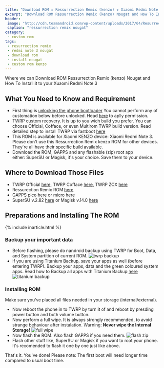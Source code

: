```yaml
---
title: "Download ROM ★ Ressurrection Remix (kenzo) ★ Xiaomi Redmi Note 3"
excerpt: "Download ROM Ressurrection Remix (kenzo) Nougat and How To Install to Xiaomi Redmi Note 3 Phone"
header:
 image: "http://cdn.teamandroid.com/wp-content/uploads/2017/04/Resurrection-Remix-700x280.jpg"
 caption: "ressurrection remix nougat"
category:
 - custom rom
tags:
 - resurrection remix
 - redmi note 3 nougat
 - download rom
 - install nougat
 - custom rom kenzo
---
```

Where we can Download ROM Ressurrection Remix (kenzo) Nougat and How To Install it to your Xuaomi Redmi Note 3

## What You Need to Know and Requirement

- First thing is [unlocking the phone bootloader](/carane-unlock-bootloader-hape-xiaomi) You cannot perform any of customation below before unlocked. Head [here](https://en.miui.com/unlock) to aplly permission.
 - TWRP custom recovery. It is up to you wich build you prefer. You can choose Official, Cofface, or even Multirom TWRP build version. Read detailed step to install TWRP via fastboot [here](http://www.lineageosrom.net/2017/01/guide-install-twrp-recovery-any-android.html)
- This ROM is available for Xiaomi KENZO device: Xiaomi Redmi Note 3. Please don't use this Ressurrection Remix kenzo ROM for other devices. They're all have their [specific build](/tags/#ressurrection-remix) available.
- Download the ROM, GAPPS and any flashable (zip) root app either: SuperSU or Magisk, it's your choice. Save them to your device.

## Where to Download Those Files

- TWRP Official [here](/dl/any?dom=di.knoacc.org&code=4w&name=twrp-3.1.1-0-kenzo.img&size=18.1MB), TWRP Cofface [here](/dl/drive?id=0B5bSNUUrjm6JQjFhUEkzZXZ2bkk&name=TWRP.img&size=37MB), TWRP ZCX [here](/dl/drive?id=0B-101VZec0h6d1pzQXdMdE1nOEE&name=TWRPZCXNew.img)
- Ressurection Remix ROM [here](/dl/sourceforge?project=ressurrectionremix&device=kenzo&name=RR-N-v5.8.5-20170924-kenzo-Final.zip&size=589MB)
- GAPPS pico [here](http://gapps.knoacc.org/2017/09/download-gapps-pico-android-71-arm64.html) or micro [here](http://opengapps.org/?download=true&arch=arm64&api=7.1&variant=micro)
- SuperSU v.2.82 [here](/dl/any?dom=di.knoacc.org&code=4v&name=SuperSU-v2.82-201705271822.zip&size=5.63MB) or Magisk v.14.0 [here](http://www.knoacc.org/2017/09/download-magisk-installer-14.-0-magisk-manager-5.3.0.html)

## Preparations and Installing The ROM

{% include inarticle.html %}

### Backup your important data

- Before flashing, please do nandroid backup using TWRP for Boot, Data, and System partition of current ROM. 
![twrp backup](http://en.miui.com/data/attachment/image/001/66/71/03_240_240.jpg)
- If you are using Titanium Backup, save your apps as well (before entering TWRP). Backup your apps, data and the green coloured system apps. Read how to Backup all apps with Titanium Backup [here](/Titanium-Backup-Pro-APK-donlot)
![titanium backup](http://en.miui.com/data/attachment/image/001/66/71/17_240_240.jpg)

### Installing ROM

Make sure you've placed all files needed in your storage (internal/external).

- Now reboot the phone in to TWRP by turn it of and reboot by presding power button and both volume button.
- Now perform a full wipe. It is always strongly recommended, to avoid strange behaviour after instalation. Warning: **Never wipe the Internal Storage!**
![full wipe](http://en.miui.com/data/attachment/image/001/66/71/17_240_240.jpg)
- Now flash the ROM. Also flash GAPPS if you need them.
![flash zip](http://en.miui.com/data/attachment/image/001/66/71/23_240_240.jpg)
- Flash other stuff like, SuperSU or Magisk if you want to root your phone. It's recomended to flash it one by one just like above.

That's it. You've done! Please note: The first boot will need longer time compared to usual boot time.
